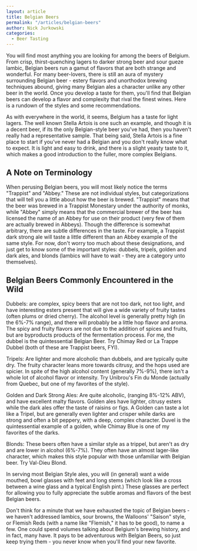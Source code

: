 ```yaml
---
layout: article
title: Belgian Beers
permalink: "/articles/belgian-beers"
author: Nick Jurkowski
categories:
  - Beer Tasting
---
```


<p>You will find most anything you are looking for among the beers of Belgium. From crisp, thirst-quenching lagers to darker strong beer and sour gueze lambic, Belgian beers run a gamut of flavors that are both strange and wonderful. For many beer-lovers, there is still an aura of mystery surrounding Belgian beer - estery flavors and unorthodox brewing techniques abound, giving many Belgian ales a character unlike any other beer in the world. Once you develop a taste for them, you'll find that Belgian beers can develop a flavor and complexity that rival the finest wines. Here is a rundown of the styles and some recommendations.</p>
<p>As with everywhere in the world, it seems, Belgium has a taste for light lagers. The well known Stella Artois is one such an example, and though it is a decent beer, if its the only Belgian-style beer you've had, then you haven't really had a representative sample. That being said, Stella Artois is a fine place to start if you've never had a Belgian and you don't really know what to expect. It is light and easy to drink, and there is a slight yeasty taste to it, which makes a good introduction to the fuller, more complex Belgians.</p>
<h2>A Note on Terminology</h2>
<p>When perusing Belgian beers, you will most likely notice the terms "Trappist" and "Abbey." These are not individual styles, but categorizations that will tell you a little about how the beer is brewed. "Trappist" means that the beer was brewed in a Trappist Monestary under the authority of monks, while "Abbey" simply means that the commercial brewer of the beer has licensed the name of an Abbey for use on their product (very few of them are actually brewed in Abbeys). Though the difference is somewhat arbitrary, there are subtle differences in the taste. For example, a Trappist dark strong ale will taste a little different than an Abbey example of the same style. For now, don't worry too much about these designations, and just get to know some of the important styles: dubbels, tripels, golden and dark ales, and blonds (lambics will have to wait - they are a category unto themselves).</p>
<h2>Belgian Beers Commonly Encountered in the Wild</h2>
<p>Dubbels: are complex, spicy beers that are not too dark, not too light, and have interesting esters present that will give a wide variety of fruity tastes (often plums or dried cherry). The alcohol level is generally pretty high (in the 6%-7% range), and there will probably be a little hop flavor and aroma. The spicy and fruity flavors are not due to the addition of spices and fruits, but are byproducts products of the fermentation process. For me, the dubbel is the quintessential Belgian Beer. Try Chimay Red or La Trappe Dubbel (both of these are Trappist beers, FYI).</p>
<p>Tripels: Are lighter and more alcoholic than dubbels, and are typically quite dry. The fruity character leans more towards citrusy, and the hops used are spicier. In spite of the high alcohol content (generally 7%-9%), there isn't a whole lot of alcohol flavor or intensity. Try Unibrou's Fin du Monde (actually from Quebec, but one of my favorites of the style).</p>
<p>Golden and Dark Strong Ales: Are quite alcoholic, (ranging 8%-12% ABV), and have excellent malty flavors. Golden ales have lighter, citrusy esters while the dark ales offer the taste of raisins or figs. A Golden can taste a lot like a Tripel, but are generally even lighter and crisper while darks are strong and often a bit peppery, with a deep, complex character. Duvel is the quintessential example of a golden, while Chimay Blue is one of my favorites of the darks.</p>
<p>Blonds: These beers often have a similar style as a trippel, but aren't as dry and are lower in alcohol (6%-7%). They often have an almost lager-like character, which makes this style popular with those unfamiliar with Belgian beer. Try Val-Dieu Blond.</p>
<p>In serving most Belgian Style ales, you will (in general) want a wide mouthed, bowl glasses with feet and long stems (which look like a cross between a wine glass and a typical English pint.) These glasses are perfect for allowing you to fully appreciate the subtle aromas and flavors of the best Belgian beers.</p>
<p>Don't think for a minute that we have exhausted the topic of Belgian beers - we haven't addressed lambics, sour browns, the Walloons' "Saison" style, or Flemish Reds (with a name like "Flemish," it has to be good), to name a few. One could spend volumes talking about Belgium's brewing history, and in fact, many have. It pays to be adventurous with Belgian Beers, so just keep trying them - you never know when you'll find your new favorite.</p>
